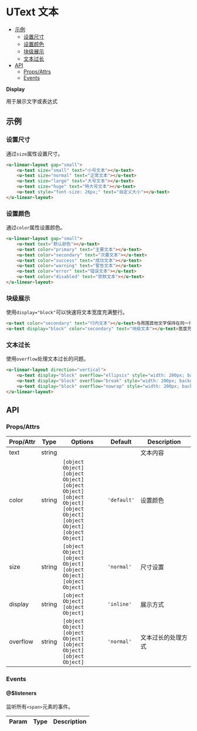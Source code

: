 <!-- 该 README.md 根据 api.yaml 和 docs/*.md 自动生成，为了方便在 GitHub 和 NPM 上查阅。如需修改，请查看源文件 -->

# UText 文本

- [示例](#示例)
    - [设置尺寸](#设置尺寸)
    - [设置颜色](#设置颜色)
    - [块级展示](#块级展示)
    - [文本过长](#文本过长)
- [API]()
    - [Props/Attrs](#propsattrs)
    - [Events](#events)

**Display**

用于展示文字或表达式

## 示例
### 设置尺寸

通过`size`属性设置尺寸。

``` html
<u-linear-layout gap="small">
    <u-text size="small" text="小号文本"></u-text>
    <u-text size="normal" text="正常文本"></u-text>
    <u-text size="large" text="大号文本"></u-text>
    <u-text size="huge" text="特大号文本"></u-text>
    <u-text style="font-size: 26px;" text="自定义大小"></u-text>
</u-linear-layout>
```

### 设置颜色

通过`color`属性设置颜色。

``` html
<u-linear-layout gap="small">
    <u-text text="默认颜色"></u-text>
    <u-text color="primary" text="主要文本"></u-text>
    <u-text color="secondary" text="次要文本"></u-text>
    <u-text color="success" text="成功文本"></u-text>
    <u-text color="warning" text="警告文本"></u-text>
    <u-text color="error" text="错误文本"></u-text>
    <u-text color="disabled" text="禁默文本"></u-text>
</u-linear-layout>
```

### 块级展示

使用`display="block"`可以快速将文本宽度充满整行。

``` html
<u-text color="secondary" text="行内文本"></u-text>与周围其他文字保持在同一行。
<u-text display="block" color="secondary" text="块级文本"></u-text>宽度充满整行。
```

### 文本过长

使用`overflow`处理文本过长的问题。

``` html
<u-linear-layout direction="vertical">
    <u-text display="block" overflow="ellipsis" style="width: 200px; background: var(--background-color-base);" text="围绕应用和微服务打造的一站式 PaaS 平台，帮助用户快速实现易接入、易运维的微服务解决方案。"></u-text>
    <u-text display="block" overflow="break" style="width: 200px; background: var(--background-color-base);" text="围绕应用和微服务打造的一站式 PaaS 平台，帮助用户快速实现易接入、易运维的微服务解决方案。"></u-text>
    <u-text display="block" overflow="nowrap" style="width: 200px; background: var(--background-color-base);" text="围绕应用和微服务打造的一站式 PaaS 平台，帮助用户快速实现易接入、易运维的微服务解决方案。"></u-text>
</u-linear-layout>
```

## API
### Props/Attrs

| Prop/Attr | Type | Options | Default | Description |
| --------- | ---- | ------- | ------- | ----------- |
| text | string |  |  | 文本内容 |
| color | string | `[object Object]`<br/>`[object Object]`<br/>`[object Object]`<br/>`[object Object]`<br/>`[object Object]`<br/>`[object Object]`<br/>`[object Object]` | `'default'` | 设置颜色 |
| size | string | `[object Object]`<br/>`[object Object]`<br/>`[object Object]`<br/>`[object Object]` | `'normal'` | 尺寸设置 |
| display | string | `[object Object]`<br/>`[object Object]` | `'inline'` | 展示方式 |
| overflow | string | `[object Object]`<br/>`[object Object]`<br/>`[object Object]`<br/>`[object Object]` | `'normal'` | 文本过长的处理方式 |

### Events

#### @$listeners

监听所有`<span>`元素的事件。

| Param | Type | Description |
| ----- | ---- | ----------- |

